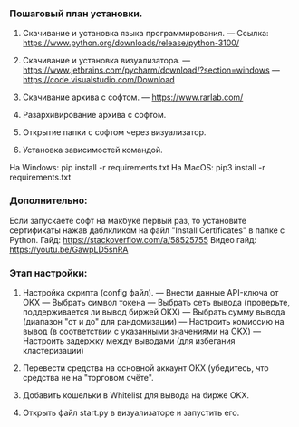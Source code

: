### Пошаговый план установки.

1. Скачивание и установка языка программирования.
— Ссылка: https://www.python.org/downloads/release/python-3100/

2. Скачивание и установка визуализатора.
— https://www.jetbrains.com/pycharm/download/?section=windows
— https://code.visualstudio.com/Download

3. Скачивание архива с софтом.
— https://www.rarlab.com/

4. Разархивирование архива с софтом.

5. Открытие папки с софтом через визуализатор.

6. Установка зависимостей командой.

На Windows: pip install -r requirements.txt 
На MacOS: pip3 install -r requirements.txt

### Дополнительно: 
Если запускаете софт на макбуке первый раз, то установите сертификаты нажав даблкликом на файл "Install Certificates" в папке с Python.
Гайд: https://stackoverflow.com/a/58525755
Видео гайд: https://youtu.be/GawpLD5snRA

### Этап настройки:

1. Настройка скрипта (config файл).
— Внести данные API-ключа от OKX
— Выбрать символ токена
— Выбрать сеть вывода (проверьте, поддерживается ли вывод биржей OKX)
— Выбрать сумму вывода (диапазон "от и до" для рандомизации)
— Настроить комиссию на вывод (в соответствии с указанными значениями на OKX)
— Настроить задержку между выводами (для избегания кластеризации)

2. Перевести средства на основной аккаунт OKX (убедитесь, что средства не на "торговом счёте". 

3. Добавить кошельки в Whitelist для вывода на бирже OKX.

4. Открыть файл start.py в визуализаторе и запустить его.